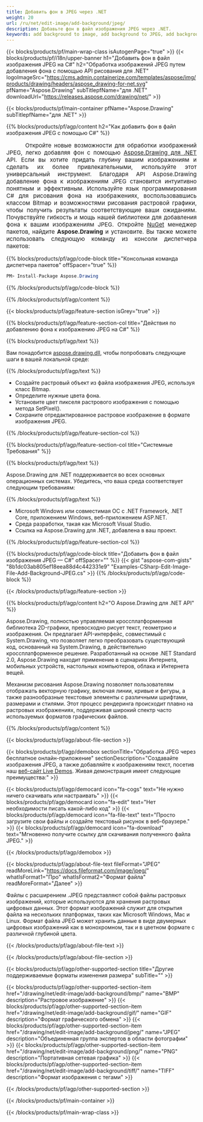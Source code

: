 ```yaml
---
title: Добавить фон в JPEG через .NET
weight: 20
url: /ru/net/edit-image/add-background/jpeg/
description: Добавьте фон в файл изображения JPEG через .NET.
keywords: add background to image, add background to JPEG, add background via C#, 2D graphics, drawing API, edit bitmap C#, Drawing для .NET, save bitmap, save JPEG image, cross-platform 2D graphic library, Bitmap class, raster graphics drawing, draw background, rendering raster images, JPEG image file
---
```


{{< blocks/products/pf/main-wrap-class isAutogenPage="true" >}}
{{< blocks/products/pf/i18n/upper-banner h1="Добавить фон в файл изображения JPEG на C#" h2="Обработка изображений JPEG путем добавления фона с помощью API рисования для .NET" logoImageSrc="https://cms.admin.containerize.com/templates/aspose/img/products/drawing/headers/aspose_drawing-for-net.svg" pfName="Aspose.Drawing" subTitlepfName="для .NET" downloadUrl="https://releases.aspose.com/drawing/net/" >}}

{{< blocks/products/pf/main-container pfName="Aspose.Drawing" subTitlepfName="для .NET" >}}


{{% blocks/products/pf/agp/content h2="Как добавить фон в файл изображения JPEG с помощью C#" %}}

<p align="justify" style="text-indent:50px;font-size:15px;">
Откройте новые возможности для обработки изображений JPEG, легко добавляя фон с помощью <a href="https://products.aspose.com/drawing/net">Aspose.Drawing для .NET</a> API. Если вы хотите придать глубину вашим изображениям и сделать их более привлекательными, используйте этот универсальный инструмент. Благодаря API Aspose.Drawing добавление фона к изображениям JPEG становится интуитивно понятным и эффективным. Используйте язык программирования C# для рисования фона на изображениях, воспользовавшись классом Bitmap и возможностями рисования растровой графики, чтобы получить результаты соответствующие ваши ожиданиям. Почувствуйте гибкость и мощь нашей библиотеки для добавления фона к вашим изображениям JPEG. Откройте <a href="https://www.nuget.org/packages/aspose.drawing">NuGet</a> менеджер пакетов, найдите <b>Aspose.Drawing</b> и установите. Вы также можете использовать следующую команду из консоли диспетчера пакетов:</p>

{{% blocks/products/pf/agp/code-block title="Консольная команда диспетчера пакетов" offSpacer="true" %}}
```cs
PM> Install-Package Aspose.Drawing
```
{{% /blocks/products/pf/agp/code-block %}}

{{% /blocks/products/pf/agp/content %}}


{{< blocks/products/pf/agp/feature-section isGrey="true" >}}

{{% blocks/products/pf/agp/feature-section-col title="Действия по добавлению фона к изображению JPEG на C#" %}}

{{% blocks/products/pf/agp/text %}}

Вам понадобится [aspose.drawing.dll](https://downloads.aspose.com/drawing/net), чтобы попробовать следующие шаги в вашей локальной среде:

{{% /blocks/products/pf/agp/text %}}

+ Создайте растровый объект из файла изображения JPEG, используя класс Bitmap.
+ Определите нужные цвета фона.
+ Установите цвет пикселя растрового изображения с помощью метода SetPixel().
+ Сохраните отредактированное растровое изображение в формате изображения JPEG.

{{% /blocks/products/pf/agp/feature-section-col %}}

{{% blocks/products/pf/agp/feature-section-col title="Системные Требования" %}}

{{% blocks/products/pf/agp/text %}}

Aspose.Drawing для .NET поддерживается во всех основных операционных системах. Убедитесь, что ваша среда соответствует следующим требованиям:

{{% /blocks/products/pf/agp/text %}}

- Microsoft Windows или совместимая ОС с .NET Framework, .NET Core, приложением Windows, веб-приложением ASP.NET.
- Среда разработки, такая как Microsoft Visual Studio.
- Ссылка на Aspose.Drawing для .NET, добавлена в ваш проект.

{{% /blocks/products/pf/agp/feature-section-col %}}

{{% blocks/products/pf/agp/code-block title="Добавить фон в файл изображения JPEG — C#" offSpacer="" %}}
{{< gist "aspose-com-gists" "8b1dc03ab805ef18eea88d4c442331e9" "Examples-CSharp-Edit-Image-File-Add-Background-JPEG.cs" >}}
{{% /blocks/products/pf/agp/code-block %}}

{{< /blocks/products/pf/agp/feature-section >}}


<!-- aboutfile Starts -->

{{% blocks/products/pf/agp/content h2="О Aspose.Drawing для .NET API" %}}

Aspose.Drawing, полностью управляемая кроссплатформенная библиотека 2D-графики, превосходно рисует текст, геометрию и изображения. Он предлагает API-интерфейс, совместимый с System.Drawing, что позволяет легко преобразовать существующий код, основанный на System.Drawing, в действительно кроссплатформенное решение. Разработанный на основе .NET Standard 2.0, Aspose.Drawing находит применение в сценариях Интернета, мобильных устройств, настольных компьютеров, облака и Интернета вещей.

Механизм рисования Aspose.Drawing позволяет пользователям отображать векторную графику, включая линии, кривые и фигуры, а также разнообразные текстовые элементы с различными шрифтами, размерами и стилями. Этот процесс рендеринга происходит плавно на растровых изображениях, поддерживая широкий спектр часто используемых форматов графических файлов.

{{% /blocks/products/pf/agp/content %}}


{{< blocks/products/pf/agp/about-file-section >}}

{{< blocks/products/pf/agp/demobox sectionTitle="Обработка JPEG через бесплатное онлайн-приложение" sectionDescription="Создавайте изображения JPEG, а также добавляйте к изображениям текст, посетив наш [веб-сайт Live Demos](https://products.aspose.app/drawing). Живая демонстрация имеет следующие преимущества:" >}}

{{< blocks/products/pf/agp/democard icon="fa-cogs" text="Не нужно ничего скачивать или настраивать" >}}
{{< blocks/products/pf/agp/democard icon="fa-edit" text="Нет необходимости писать какой-либо код" >}}
{{< blocks/products/pf/agp/democard icon="fa-file-text" text="Просто загрузите свои файлы и создайте текстовый рисунок в веб-браузере." >}}
{{< blocks/products/pf/agp/democard icon="fa-download" text="Мгновенно получите ссылку для скачивания полученного файла JPEG." >}}

{{< /blocks/products/pf/agp/demobox >}}

{{< blocks/products/pf/agp/about-file-text fileFormat="JPEG" readMoreLink="https://docs.fileformat.com/image/jpeg/" whatIsFormat1="Про" whatIsFormat2="Формат файла" readMoreFormat="Далее" >}}

Файлы с расширением .JPEG представляют собой файлы растровых изображений, которые используются для хранения растровых цифровых данных. Этот формат изображений служит для открытия файла на нескольких платформах, таких как Microsoft Windows, Mac и Linux. Формат файла JPEG может хранить данные в виде двумерных цифровых изображений как в монохромном, так и в цветном формате с различной глубиной цвета.

{{< /blocks/products/pf/agp/about-file-text >}}

{{< /blocks/products/pf/agp/about-file-section >}}

<!-- aboutfile Ends -->


{{< blocks/products/pf/agp/other-supported-section title="Другие поддерживаемые форматы изменения размера" subTitle="" >}}

{{< blocks/products/pf/agp/other-supported-section-item href="/drawing/net/edit-image/add-background/bmp/" name="BMP" description="Растровое изображение" >}}
{{< blocks/products/pf/agp/other-supported-section-item href="/drawing/net/edit-image/add-background/gif/" name="GIF" description="Формат графического обмена" >}}
{{< blocks/products/pf/agp/other-supported-section-item href="/drawing/net/edit-image/add-background/jpeg/" name="JPEG" description="Объединенная группа экспертов в области фотографии" >}}
{{< blocks/products/pf/agp/other-supported-section-item href="/drawing/net/edit-image/add-background/png/" name="PNG" description="Портативная сетевая графика" >}}
{{< blocks/products/pf/agp/other-supported-section-item href="/drawing/net/edit-image/add-background/tiff/" name="TIFF" description="Формат изображения с тегами" >}}

{{< /blocks/products/pf/agp/other-supported-section >}}

{{< /blocks/products/pf/main-container >}}

{{< /blocks/products/pf/main-wrap-class >}}
